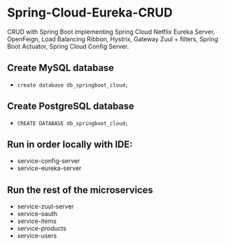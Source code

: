 # Spring-Cloud-Eureka-CRUD
CRUD with Spring Boot implementing Spring Cloud Netflix Eureka Server, OpenFeign, Load Balancing Ribbon, Hystrix, Gateway Zuul + filters, Spring Boot Actuator, Spring Cloud Config Server.

## Create MySQL database
* `create database db_springboot_cloud;`

## Create PostgreSQL database
* `CREATE DATABASE db_springboot_cloud;`

## Run in order locally with IDE:
* service-config-server
* service-eureka-server

## Run the rest of the microservices
* service-zuul-server
* service-oauth
* service-items
* service-products
* service-users
